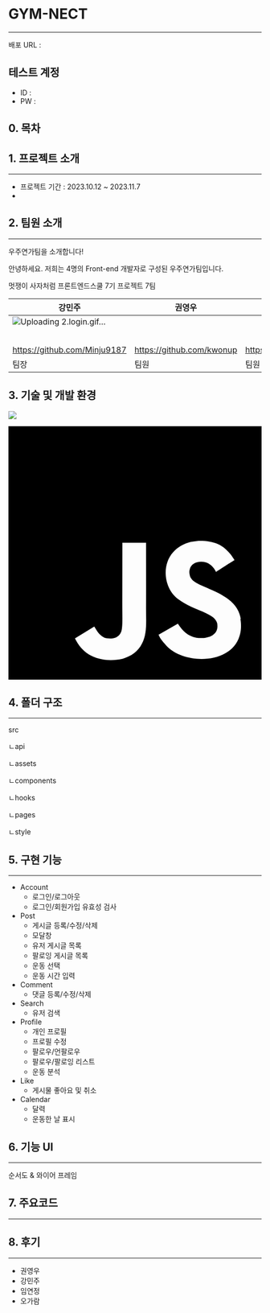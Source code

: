 # GYM-NECT

---

배포 URL :

## 테스트 계정

- ID :
- PW :

## 0. 목차




## 1. 프로젝트 소개

---

- 프로젝트 기간 : 2023.10.12 ~ 2023.11.7
-

## 2. 팀원 소개

---

우주연가팀을 소개합니다!

안녕하세요. 저희는 4명의 Front-end 개발자로 구성된 우주연가팀입니다.

멋쟁이 사자처럼 프론트엔드스쿨 7기 프로젝트 7팀

| 강민주                       | 권영우                    | 임연정                      | 오가람                        |
| ---------------------------- | ------------------------- | --------------------------- | ----------------------------- |
|                  ![Uploading 2.login.gif…]()
            |                           |                             | (사진첨부하기)                |
| https://github.com/Minju9187 | https://github.com/kwonup | https://github.com/limm1222 | https://github.com/rami242424 |
| 팀장                         | 팀원                      | 팀원                        | 팀원                          |

## 3. 기술 및 개발 환경


<img src="https://img.shields.io/badge/JAVASCRIPT-{#f7df1e}?style={flat}&logo={JAVASCRIPT}&logoColor={#f7df1e}"/>

<svg role="img" viewBox="0 0 24 24" xmlns="http://www.w3.org/2000/svg"><title color='#F7DF1E'>JavaScript</title><path d="M0 0h24v24H0V0zm22.034 18.276c-.175-1.095-.888-2.015-3.003-2.873-.736-.345-1.554-.585-1.797-1.14-.091-.33-.105-.51-.046-.705.15-.646.915-.84 1.515-.66.39.12.75.42.976.9 1.034-.676 1.034-.676 1.755-1.125-.27-.42-.404-.601-.586-.78-.63-.705-1.469-1.065-2.834-1.034l-.705.089c-.676.165-1.32.525-1.71 1.005-1.14 1.291-.811 3.541.569 4.471 1.365 1.02 3.361 1.244 3.616 2.205.24 1.17-.87 1.545-1.966 1.41-.811-.18-1.26-.586-1.755-1.336l-1.83 1.051c.21.48.45.689.81 1.109 1.74 1.756 6.09 1.666 6.871-1.004.029-.09.24-.705.074-1.65l.046.067zm-8.983-7.245h-2.248c0 1.938-.009 3.864-.009 5.805 0 1.232.063 2.363-.138 2.711-.33.689-1.18.601-1.566.48-.396-.196-.597-.466-.83-.855-.063-.105-.11-.196-.127-.196l-1.825 1.125c.305.63.75 1.172 1.324 1.517.855.51 2.004.675 3.207.405.783-.226 1.458-.691 1.811-1.411.51-.93.402-2.07.397-3.346.012-2.054 0-4.109 0-6.179l.004-.056z"/></svg>

## 4. 폴더 구조

---

src

ㄴapi

ㄴassets

ㄴcomponents

ㄴhooks

ㄴpages

ㄴstyle

## 5. 구현 기능

---

- Account
  - 로그인/로그아웃
  - 로그인/회원가입 유효성 검사
- Post
  - 게시글 등록/수정/삭제
  - 모달창
  - 유저 게시글 목록
  - 팔로잉 게시글 목록
  - 운동 선택
  - 운동 시간 입력
- Comment
  - 댓글 등록/수정/삭제
- Search
  - 유저 검색
- Profile
  - 개인 프로필
  - 프로필 수정
  - 팔로우/언팔로우
  - 팔로우/팔로잉 리스트
  - 운동 분석
- Like
  - 게시물 좋아요 및 취소
- Calendar
  - 달력
  - 운동한 날 표시

## 6. 기능 UI

---

순서도 & 와이어 프레임

## 7. 주요코드

---

## 8. 후기

---

- 권영우
- 강민주
- 임연정
- 오가람
